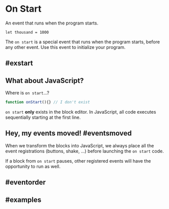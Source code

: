 # On Start

An event that runs when the program starts.

```blocks
let thousand = 1000
```

The `on start` is a special event that runs when the program starts, before any other event. Use this event to initialize your program.

## #exstart

## What about JavaScript?

Where is `on start`...?

```typescript
function onStart(){} // I don't exist
```

`on start` **only** exists in the block editor. In JavaScript, all code executes sequentially starting at the first line.

## Hey, my events moved! #eventsmoved

When we transform the blocks into JavaScript, we always place all the event registrations (buttons, shake, ...) before launching the `on start` code.

If a block from `on start` pauses, other registered events will have the opportunity to run as well.

## #eventorder

## #examples